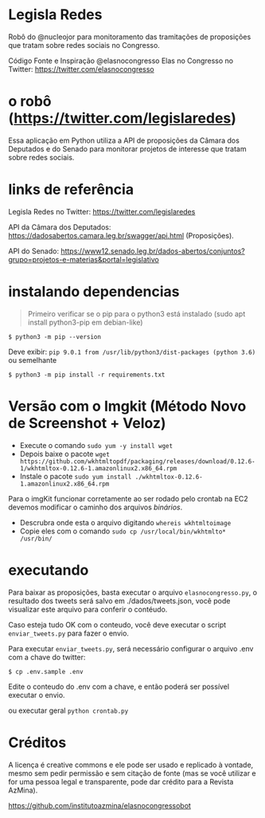 # Legisla Redes

Robô do @nucleojor para monitoramento das tramitações de proposições que tratam sobre redes sociais no Congresso. 

Código Fonte e Inspiração @elasnocongresso
Elas no Congresso no Twitter: https://twitter.com/elasnocongresso

# o robô (https://twitter.com/legislaredes)

Essa aplicação em Python utiliza a API de proposições da Câmara dos Deputados e do Senado para monitorar projetos de interesse que tratam sobre redes sociais. 

# links de referência

Legisla Redes no Twitter: https://twitter.com/legislaredes

API da Câmara dos Deputados: https://dadosabertos.camara.leg.br/swagger/api.html (Proposições).

API do Senado: https://www12.senado.leg.br/dados-abertos/conjuntos?grupo=projetos-e-materias&portal=legislativo

# instalando dependencias

> Primeiro verificar se o pip para o python3 está instalado (sudo apt install python3-pip em debian-like)

    $ python3 -m pip --version

Deve exibir: `pip 9.0.1 from /usr/lib/python3/dist-packages (python 3.6)` ou semelhante

    $ python3 -m pip install -r requirements.txt


# Versão com o Imgkit (Método Novo de Screenshot + Veloz)
- Execute o comando `sudo yum -y install wget`
- Depois baixe o pacote `wget https://github.com/wkhtmltopdf/packaging/releases/download/0.12.6-1/wkhtmltox-0.12.6-1.amazonlinux2.x86_64.rpm`
- Instale o pacote `sudo yum install ./wkhtmltox-0.12.6-1.amazonlinux2.x86_64.rpm`

Para o imgKit funcionar corretamente ao ser rodado pelo crontab na EC2 devemos modificar o caminho dos arquivos _binários_.
- Descrubra onde esta o arquivo digitando `whereis wkhtmltoimage`
- Copie eles com o comando `sudo cp /usr/local/bin/wkhtmlto* /usr/bin/`

# executando

Para baixar as proposições, basta executar o arquivo `elasnocongresso.py`, o resultado dos tweets será salvo em ./dados/tweets.json, você pode visualizar este arquivo para conferir o contéudo.

Caso esteja tudo OK com o conteudo, você deve executar o script `enviar_tweets.py` para fazer o envio.

Para executar `enviar_tweets.py`, será necessário configurar o arquivo .env com a chave do twitter:

    $ cp .env.sample .env

Edite o conteudo do .env com a chave, e então poderá ser possível executar o envio.

ou executar geral `python crontab.py`

# Créditos

A licença é creative commons e ele pode ser usado e replicado à vontade, mesmo sem pedir permissão e sem citação de fonte (mas se você utilizar e for uma pessoa legal e transparente, pode dar crédito para a Revista AzMina).

https://github.com/institutoazmina/elasnocongressobot
